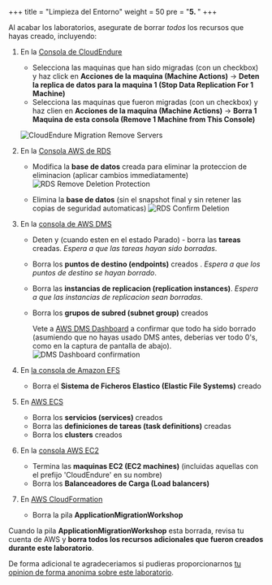 +++
title = "Limpieza del Entorno"
weight = 50
pre = "<b>5. </b>"
+++

Al acabar los laboratorios, asegurate de borrar _todos_ los recursos que hayas creado, incluyendo:

1. En la <a href="https://console.cloudendure.com" target="_blank">Consola de CloudEndure</a>       
   - Selecciona las maquinas que han sido migradas (con un checkbox) y haz click en **Acciones de la maquina (Machine Actions)** -> **Deten la replica de datos para la maquina 1 (Stop Data Replication For 1 Machine)**
   - Selecciona las maquinas que fueron migradas (con un checkbox) y haz clien en **Acciones de la maquina (Machine Actions)** -> **Borra 1 Maquina de esta consola (Remove 1 Machine from This Console)**

    ![CloudEndure Migration Remove Servers](/cleanup/ce-stop-remove-from-console.eng.png)

2. En la  <a href="https://us-west-2.console.aws.amazon.com/rds/home?region=us-west-2#databases:" target="_blank">Consola AWS de RDS</a>         
   - Modifica la **base de datos** creada para eliminar la proteccion de eliminacion (aplicar cambios immediatamente)
    ![RDS Remove Deletion Protection](/cleanup/db-remove-deletion-protection.en.png)

   - Elimina la **base de datos** (sin el snapshot final y sin retener las copias de seguridad automaticas)
    ![RDS Confirm Deletion](/cleanup/db-delete-confirm.en.png)

3. En la <A href="https://us-west-2.console.aws.amazon.com/dms/v2/home?region=us-west-2#replicationInstances" target="_blank">consola de AWS DMS</a>            
   - Deten y (cuando esten en el estado Parado) - borra las **tareas** creadas. *Espera a que las tareas hayan sido borradas*.
   - Borra los **puntos de destino (endpoints)** creados . *Espera a que los puntos de destino se hayan borrado*.
   - Borra las **instancias de replicacion (replication instances)**. *Espera a que las instancias de replicacion sean borradas*.
   - Borra los **grupos de subred (subnet group)** creados

     Vete a <a href="https://us-west-2.console.aws.amazon.com/dms/v2/home?region=us-west-2#dashboard" target="_blank">AWS DMS Dashboard</a> a confirmar que todo ha sido borrado (asumiendo que no hayas usado DMS antes, deberias ver todo 0's, como en la captura de pantalla de abajo).
     ![DMS Dashboard confirmation](/cleanup/dms-dashboard-final.en.png)

4. En <a href="https://us-west-2.console.aws.amazon.com/efs/home?region=us-west-2" target="_blank">la consola de Amazon EFS </a>        
   - Borra el **Sistema de Ficheros Elastico (Elastic File Systems)** creado

5. En <a href="https://us-west-2.console.aws.amazon.com/ecs/home?region=us-west-2#/getStarted" target="_blank">AWS ECS</a>      
   - Borra los **servicios (services)** creados
   - Borra las **definiciones de tareas (task definitions)** creadas
   - Borra los **clusters** creados

6. En la <a href="https://us-west-2.console.aws.amazon.com/ec2/v2/home?region=us-west-2#Home:" target="_blank">consola AWS EC2</a>      
   - Termina las **maquinas EC2 (EC2 machines)** (incluidas aquellas con el prefijo 'CloudEndure' en su nombre)
   - Borra los **Balanceadores de Carga (Load balancers)**

7. En <a href="https://us-west-2.console.aws.amazon.com/cloudformation/home?region=us-west-2#/stacks" target="_blank">AWS CloudFormation</a>            
   - Borra la pila **ApplicationMigrationWorkshop** 

Cuando la pila **ApplicationMigrationWorkshop** esta borrada, revisa tu cuenta de AWS y **borra todos los recursos adicionales que fueron creados durante este laboratorio**.

De forma adicional te agradeceriamos si pudieras proporcionarnos <a href="https://amazonmr.au1.qualtrics.com/jfe/form/SV_0dfrnubGKXavgR7">tu opinion de forma anonima sobre este laboratorio</a>.
